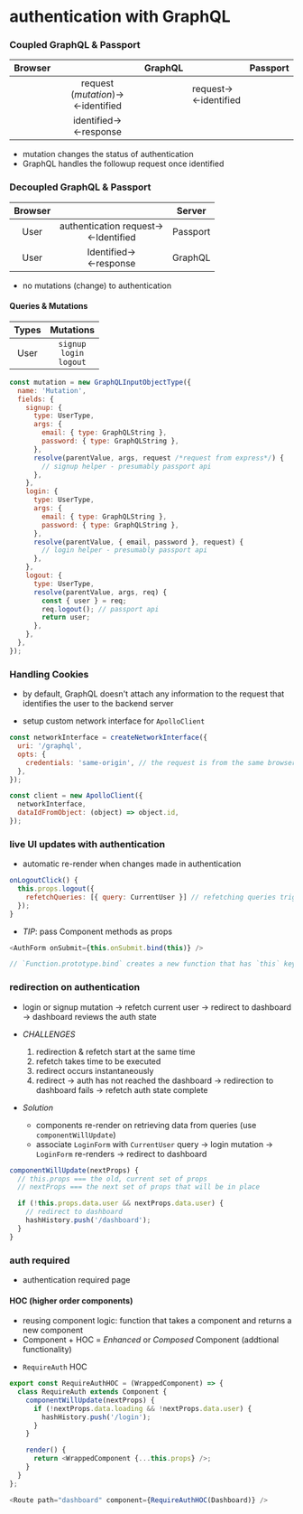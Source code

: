 # authentication with GraphQL

### Coupled GraphQL & Passport

| Browser |                                                 | GraphQL |                                    | Passport |
| :-----: | :---------------------------------------------: | :-----: | ---------------------------------- | -------- |
|         | request (_mutation_)&rarr;<br/>&larr;identified |         | request&rarr;<br/>&larr;identified |          |
|         |       identified&rarr;<br/>&larr;response       |         |

- mutation changes the status of authentication
- GraphQL handles the followup request once identified

### Decoupled GraphQL & Passport

| Browser |                                                   |  Server  |
| :-----: | :-----------------------------------------------: | :------: |
|  User   | authentication request&rarr;<br/>&larr;Identified | Passport |
|  User   |        Identified&rarr;<br/>&larr;response        | GraphQL  |

- no mutations (change) to authentication

#### Queries & Mutations

| Types |             Mutations             |
| :---: | :-------------------------------: |
| User  | `signup`<br/>`login`<br/>`logout` |

```javascript
const mutation = new GraphQLInputObjectType({
  name: 'Mutation',
  fields: {
    signup: {
      type: UserType,
      args: {
        email: { type: GraphQLString },
        password: { type: GraphQLString },
      },
      resolve(parentValue, args, request /*request from express*/) {
        // signup helper - presumably passport api
      },
    },
    login: {
      type: UserType,
      args: {
        email: { type: GraphQLString },
        password: { type: GraphQLString },
      },
      resolve(parentValue, { email, password }, request) {
        // login helper - presumably passport api
      },
    },
    logout: {
      type: UserType,
      resolve(parentValue, args, req) {
        const { user } = req;
        req.logout(); // passport api
        return user;
      },
    },
  },
});
```

### Handling Cookies

- by default, GraphQL doesn't attach any information to the request that identifies the user to the backend server

* setup custom network interface for `ApolloClient`

```js
const networkInterface = createNetworkInterface({
  uri: '/graphql',
  opts: {
    credentials: 'same-origin', // the request is from the same browser; safe to send cookies
  },
});

const client = new ApolloClient({
  networkInterface,
  dataIdFromObject: (object) => object.id,
});
```

### live UI updates with authentication

- automatic re-render when changes made in authentication

```js
onLogoutClick() {
  this.props.logout({
    refetchQueries: [{ query: CurrentUser }] // refetching queries triggers re-rendering
  });
}
```

- _TIP_: pass Component methods as props

```js
<AuthForm onSubmit={this.onSubmit.bind(this)} />

// `Function.prototype.bind` creates a new function that has `this` keyword set to the provided value(object)
```

### redirection on authentication

- login or signup mutation &rarr; refetch current user &rarr; redirect to dashboard &rarr; dashboard reviews the auth state

* _CHALLENGES_

  1. redirection & refetch start at the same time
  2. refetch takes time to be executed
  3. redirect occurs instantaneously
  4. redirect &rarr; auth has not reached the dashboard &rarr; redirection to dashboard fails &rarr; refetch auth state complete

* _Solution_
  - components re-render on retrieving data from queries (use `componentWillUpdate`)
  - associate `LoginForm` with `CurrentUser` query &rarr; login mutation &rarr; `LoginForm` re-renders &rarr; redirect to dashboard

```js
componentWillUpdate(nextProps) {
  // this.props === the old, current set of props
  // nextProps === the next set of props that will be in place

  if (!this.props.data.user && nextProps.data.user) {
    // redirect to dashboard
    hashHistory.push('/dashboard');
  }
}
```

### auth required

- authentication required page

#### HOC (higher order components)

- reusing component logic: function that takes a component and returns a new component
- Component + HOC = _Enhanced_ or _Composed_ Component (addtional functionality)

* `RequireAuth` HOC

```js
export const RequireAuthHOC = (WrappedComponent) => {
  class RequireAuth extends Component {
    componentWillUpdate(nextProps) {
      if (!nextProps.data.loading && !nextProps.data.user) {
        hashHistory.push('/login');
      }
    }

    render() {
      return <WrappedComponent {...this.props} />;
    }
  }
};
```

```js
<Route path="dashboard" component={RequireAuthHOC(Dashboard)} />
```
